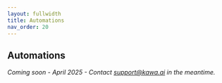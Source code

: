 ```yaml
---
layout: fullwidth
title: Automations
nav_order: 20
---
```


Automations
---

_Coming soon - April 2025 - Contact support@kawa.ai in the meantime._